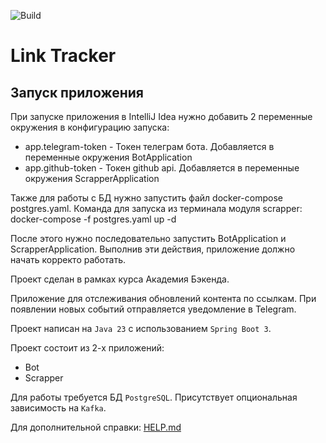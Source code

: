![Build](https://github.com/central-university-dev/backend-academy-2025-spring-template/actions/workflows/build.yaml/badge.svg)

# Link Tracker

## Запуск приложения

При запуске приложения в IntelliJ Idea нужно добавить 2 переменные окружения в конфигурацию запуска:
* app.telegram-token - Токен телеграм бота. Добавляется в переменные окружения BotApplication
* app.github-token - Токен github api. Добавляется в переменные окружения ScrapperApplication

Также для работы с БД нужно запустить файл docker-compose postgres.yaml.
Команда для запуска из терминала модуля scrapper: docker-compose -f postgres.yaml up -d

После этого нужно последовательно запустить BotApplication и ScrapperApplication. Выполнив эти действия,
приложение должно начать корректо работать.

<!-- этот файл можно и нужно менять -->

Проект сделан в рамках курса Академия Бэкенда.

Приложение для отслеживания обновлений контента по ссылкам.
При появлении новых событий отправляется уведомление в Telegram.

Проект написан на `Java 23` с использованием `Spring Boot 3`.

Проект состоит из 2-х приложений:
* Bot
* Scrapper

Для работы требуется БД `PostgreSQL`. Присутствует опциональная зависимость на `Kafka`.

Для дополнительной справки: [HELP.md](./HELP.md)
